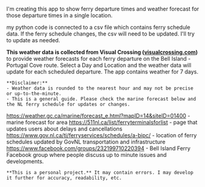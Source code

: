 I'm creating this app to show ferry departure times and weather forecast for those departure times in a single location.

my python code is connected to a csv file which contains ferry schedule data.  If the ferry schedule changes, the csv will need to be updated. I'll try to update as needed.

 **This weather data is collected from Visual Crossing ([visualcrossing.com](https://www.visualcrossing.com))** 
    to provide weather forecasts for each ferry departure on the Bell Island - Portugal Cove route. Select a Day and Location
    and the weather data will update for each scheduled departure. The app contains weather for 7 days.
    
    **Disclaimer:**
    - Weather data is rounded to the nearest hour and may not be precise or up-to-the-minute.  
    - This is a general guide. Please check the marine forecast below and the NL ferry schedule for updates or changes.

https://weather.gc.ca/marine/forecast_e.html?mapID=14&siteID=01400 - marine forecast for area
https://511nl.ca/list/ferryterminalsforlist - page that updates users about delays and cancellations
https://www.gov.nl.ca/ti/ferryservices/schedules/a-bipc/ - location of ferry schedules updated by GovNL transportation and infrastructure
https://www.facebook.com/groups/232199710220394 - Bell Island Ferry Facebook group where people discuss up to minute issues and developments.
    
    **This is a personal project.** It may contain errors. I may develop it further for accuracy, readability, etc.
